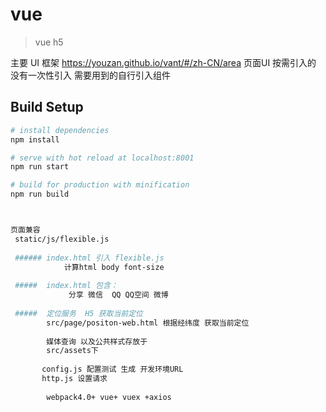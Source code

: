 # vue

> vue h5


主要 UI 框架 https://youzan.github.io/vant/#/zh-CN/area
页面UI 按需引入的 没有一次性引入 需要用到的自行引入组件

## Build Setup

``` bash
# install dependencies
npm install

# serve with hot reload at localhost:8001
npm run start

# build for production with minification
npm run build



页面兼容
 static/js/flexible.js
 
 ###### index.html 引入 flexible.js  
            计算html body font-size  
 
 #####  index.html 包含：
             分享 微信  QQ QQ空间 微博 
              
 #####  定位服务  H5 获取当前定位 
        src/page/positon-web.html 根据经纬度 获取当前定位
        
        媒体查询 以及公共样式存放于
        src/assets下
        
       config.js 配置测试 生成 开发环境URL
       http.js 设置请求
        
        webpack4.0+ vue+ vuex +axios
                         


